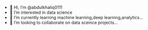 - 👋 Hi, I’m @abdulkhaliq0111
- 👀 I’m interested in data science
- 🌱 I’m currently learning machine learning,deep learning,analytics...
- 💞️ I’m looking to collaborate on data sceince projects...


<!---
abdulkhaliq0111/abdulkhaliq0111 is a ✨ special ✨ repository because its `README.md` (this file) appears on your GitHub profile.
You can click the Preview link to take a look at your changes.
--->
